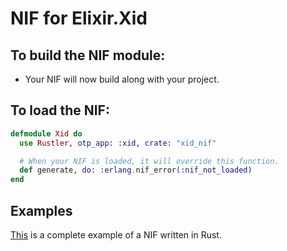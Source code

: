 # NIF for Elixir.Xid

## To build the NIF module:

- Your NIF will now build along with your project.

## To load the NIF:

```elixir
defmodule Xid do
  use Rustler, otp_app: :xid, crate: "xid_nif"

  # When your NIF is loaded, it will override this function.
  def generate, do: :erlang.nif_error(:nif_not_loaded)
end
```

## Examples

[This](https://github.com/rusterlium/NifIo) is a complete example of a NIF written in Rust.

